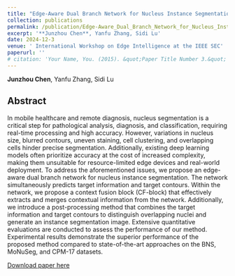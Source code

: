 ```yaml
---
title: "Edge-Aware Dual Branch Network for Nucleus Instance Segmentation"
collection: publications
permalink: /publication/Edge-Aware_Dual_Branch_Network_for_Nucleus_Instance_Segmentation
excerpt: '**Junzhou Chen**, Yanfu Zhang, Sidi Lu'
date: 2024-12-3
venue: ' International Workshop on Edge Intelligence at the IEEE SEC'
paperurl: ''
# citation: 'Your Name, You. (2015). &quot;Paper Title Number 3.&quot; <i>Journal 1</i>. 1(3).'
---
```


**Junzhou Chen**, Yanfu Zhang, Sidi Lu

## Abstract
In mobile healthcare and remote diagnosis, nucleus segmentation is a critical step for pathological analysis, diagnosis, and classification, requiring real-time processing and high accuracy. However, variations in nucleus size, blurred contours, uneven staining, cell clustering, and overlapping cells hinder precise segmentation. Additionally, existing deep learning models often prioritize accuracy at the cost of increased complexity, making them unsuitable for resource-limited edge devices and real-world deployment. To address the aforementioned issues, we propose an edge-aware dual branch network for nucleus instance segmentation. The network simultaneously predicts target information and target contours. Within the network, we propose a context fusion block (CF-block) that effectively extracts and merges contextual information from the network. Additionally, we introduce a post-processing method that combines the target information and target contours to distinguish overlapping nuclei and generate an instance segmentation image. Extensive quantitative evaluations are conducted to assess the performance of our method. Experimental results demonstrate the superior performance of the proposed method compared to state-of-the-art approaches on the BNS, MoNuSeg, and CPM-17 datasets. 



[Download paper here](file/Edge-Aware_Dual_Branch_Network_for_Nucleus_Instance_Segmentation.pdf)
 


<!-- Recommended citation: Your Name, You. (2015). "Paper Title Number 3." <i>Journal 1</i>. 1(3). -->